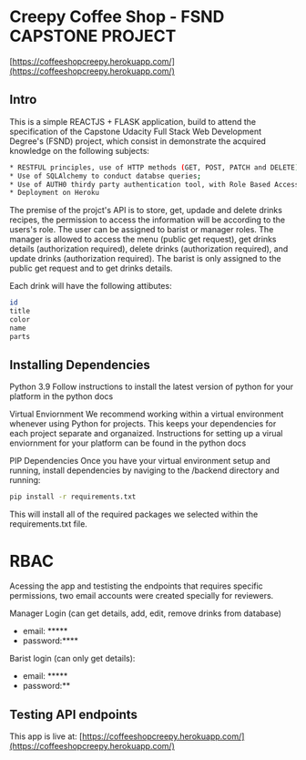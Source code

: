 # Creepy Coffee Shop - FSND CAPSTONE PROJECT

[https://coffeeshopcreepy.herokuapp.com/](https://coffeeshopcreepy.herokuapp.com/)
## Intro

This is a simple REACTJS + FLASK application, build to attend the specification of the Capstone Udacity Full Stack Web Development Degree's (FSND) project, which consist in demonstrate the acquired knowledge on the  following subjects:

```bash
* RESTFUL principles, use of HTTP methods (GET, POST, PATCH and DELETE);
* Use of SQLAlchemy to conduct databse queries;
* Use of AUTH0 thirdy party authentication tool, with Role Based Access Control (RBAC);
* Deployment on Heroku
```

The premise of the projct's API is to store, get, updade and delete  drinks recipes, the permission to access the information will be according to the users's role.
The user can be assigned to barist or manager roles.
The manager is allowed to access the menu (public get request), get drinks details (authorization required), delete drinks (authorization required), and update drinks (authorization required). The barist is only assigned to the public get request and to get drinks details.

Each drink will have the following attibutes:

```bash
id
title
color
name
parts
```


## Installing Dependencies
Python 3.9
Follow instructions to install the latest version of python for your platform in the python docs

Virtual Enviornment
We recommend working within a virtual environment whenever using Python for projects. This keeps your dependencies for each project separate and organaized. Instructions for setting up a virual enviornment for your platform can be found in the python docs

PIP Dependencies
Once you have your virtual environment setup and running, install dependencies by naviging to the /backend directory and running:

```bash
pip install -r requirements.txt
```

This will install all of the required packages we selected within the requirements.txt file.



# RBAC

Acessing  the app and testisting  the endpoints that requires  specific permissions, two email accounts were created specially for reviewers.

Manager Login (can get details,  add, edit, remove drinks from database)

* email: *****
* password:****

Barist login (can only get details):

* email: *****
* password:**




## Testing API endpoints 

This app  is live at:
[https://coffeeshopcreepy.herokuapp.com/](https://coffeeshopcreepy.herokuapp.com/)






 
